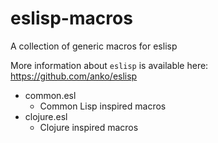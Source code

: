 # eslisp-macros
A collection of generic macros for eslisp

More information about `eslisp` is available here: https://github.com/anko/eslisp

* common.esl
  * Common Lisp inspired macros
* clojure.esl
  * Clojure inspired macros
